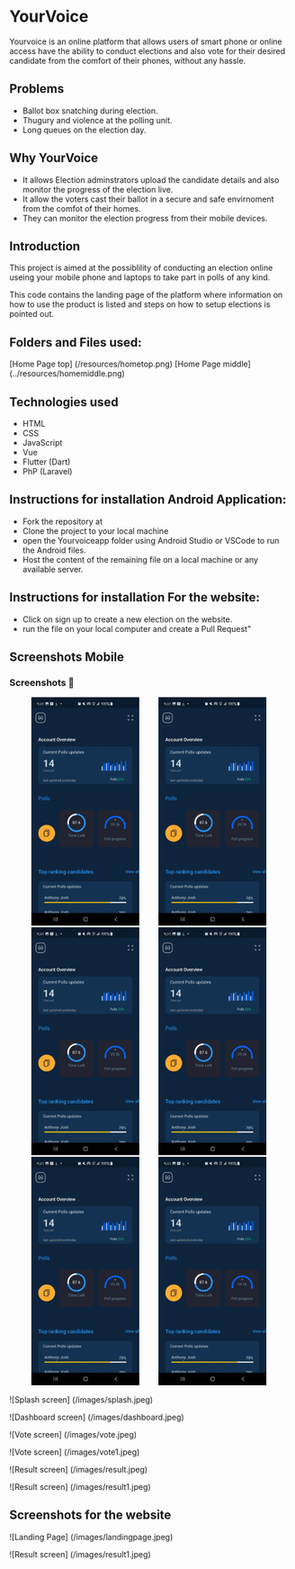 # YourVoice

Yourvoice is an online platform that allows users of smart phone or online access have the ability to conduct elections and also vote for their desired candidate from the comfort of their phones, without any hassle.

## Problems
- Ballot box snatching during election.
- Thugury and violence at the polling unit.
- Long queues on the election day.

## Why YourVoice

- It allows Election adminstrators upload the candidate details and also monitor the progress of the election live.
- It allow the voters cast their ballot in a secure and safe envirnoment from the comfot of their homes.
- They can monitor the election progress from their mobile devices.



## Introduction
This project is aimed at the possiblility of conducting an election online useing your mobile phone and laptops to take part in polls of any kind.

This code contains the landing page of the platform where information on how to use the product is listed and steps on how to setup elections is pointed out.


## Folders and Files used:

[Home Page top] (/resources/hometop.png)
[Home Page middle] (../resources/homemiddle.png)

## Technologies used
- HTML
- CSS
- JavaScript
- Vue
- Flutter (Dart)
- PhP (Laravel)


## Instructions for installation Android Application:

- Fork the repository at 
- Clone the project to your local machine
- open the Yourvoiceapp folder using Android Studio or VSCode to run the Android files.
- Host the content of the remaining file on a local machine or any available server.

## Instructions for installation For the website:
- Click on sign up to create a new election on the website.
- run the file on your local computer and create a Pull Request"

## Screenshots Mobile

### Screenshots 📸
<ul>
  <img src="https://github.com/Alphadude/teamfun/blob/main/images/dashboard.jpeg" width="40%" alt="Screen3" hspace="15">
  <img src="https://github.com/Alphadude/teamfun/blob/main/images/dashboard.jpeg" width="40%" alt="Screen1" hspace="15">
  <img src="https://github.com/Alphadude/teamfun/blob/main/images/dashboard.jpeg" width="40%" alt="Screen2" hspace="15">
  <img src="https://github.com/Alphadude/teamfun/blob/main/images/dashboard.jpeg" alt="Screenshot" width="40%" hspace="15"/>
  <img src="https://github.com/Alphadude/teamfun/blob/main/images/dashboard.jpeg" width="40%" alt="Screen2" hspace="15">
  <img src="https://github.com/Alphadude/teamfun/blob/main/images/dashboard.jpeg" width="40%" alt="Screen2" hspace="15">
</ul>

![Splash screen] 
(/images/splash.jpeg)

![Dashboard screen] 
(/images/dashboard.jpeg)

![Vote screen] 
(/images/vote.jpeg)

![Vote screen] 
(/images/vote1.jpeg)

![Result screen] 
(/images/result.jpeg)

![Result screen] 
(/images/result1.jpeg)

## Screenshots for the website

![Landing Page] 
(/images/landingpage.jpeg)

![Result screen] 
(/images/result1.jpeg)




